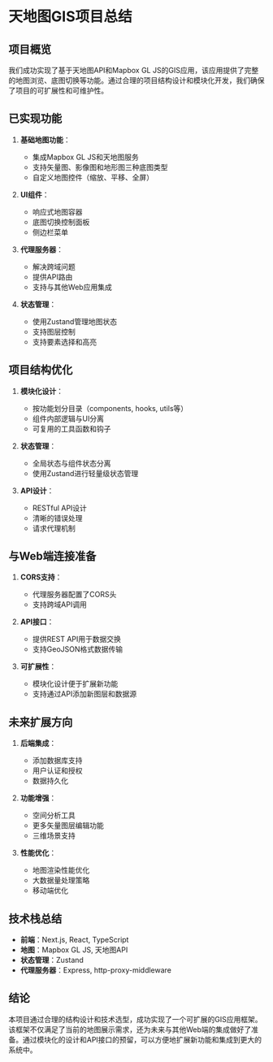 # 天地图GIS项目总结

## 项目概览

我们成功实现了基于天地图API和Mapbox GL JS的GIS应用，该应用提供了完整的地图浏览、底图切换等功能。通过合理的项目结构设计和模块化开发，我们确保了项目的可扩展性和可维护性。

## 已实现功能

1. **基础地图功能**：
   - 集成Mapbox GL JS和天地图服务
   - 支持矢量图、影像图和地形图三种底图类型
   - 自定义地图控件（缩放、平移、全屏）

2. **UI组件**：
   - 响应式地图容器
   - 底图切换控制面板
   - 侧边栏菜单

3. **代理服务器**：
   - 解决跨域问题
   - 提供API路由
   - 支持与其他Web应用集成

4. **状态管理**：
   - 使用Zustand管理地图状态
   - 支持图层控制
   - 支持要素选择和高亮

## 项目结构优化

1. **模块化设计**：
   - 按功能划分目录（components, hooks, utils等）
   - 组件内部逻辑与UI分离
   - 可复用的工具函数和钩子

2. **状态管理**：
   - 全局状态与组件状态分离
   - 使用Zustand进行轻量级状态管理

3. **API设计**：
   - RESTful API设计
   - 清晰的错误处理
   - 请求代理机制

## 与Web端连接准备

1. **CORS支持**：
   - 代理服务器配置了CORS头
   - 支持跨域API调用

2. **API接口**：
   - 提供REST API用于数据交换
   - 支持GeoJSON格式数据传输

3. **可扩展性**：
   - 模块化设计便于扩展新功能
   - 支持通过API添加新图层和数据源

## 未来扩展方向

1. **后端集成**：
   - 添加数据库支持
   - 用户认证和授权
   - 数据持久化

2. **功能增强**：
   - 空间分析工具
   - 更多矢量图层编辑功能
   - 三维场景支持

3. **性能优化**：
   - 地图渲染性能优化
   - 大数据量处理策略
   - 移动端优化

## 技术栈总结

- **前端**：Next.js, React, TypeScript
- **地图**：Mapbox GL JS, 天地图API
- **状态管理**：Zustand
- **代理服务器**：Express, http-proxy-middleware

## 结论

本项目通过合理的结构设计和技术选型，成功实现了一个可扩展的GIS应用框架。该框架不仅满足了当前的地图展示需求，还为未来与其他Web端的集成做好了准备。通过模块化的设计和API接口的预留，可以方便地扩展新功能和集成到更大的系统中。 